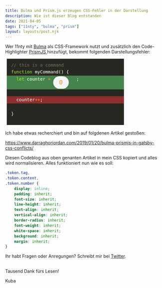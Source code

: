 ```yaml
---
title: Bulma und Prism.js erzeugen CSS-Fehler in der Darstellung
description: Wie ist dieser Blog entstanden
date: 2021-04-05
tags: ["11nty", "bulma", "prism"]
layout: layouts/post.njk
---
```


Wer 11nty mit [Bulma](https://bulma.io/) als CSS-Framework nutzt und zusätzlich den Code-Highlighter [PrismJS ](https://prismjs.com/) hinzufügt, bekommt folgenden Darstellungsfehler:

![bulma css error](/content/img/0421/bulma-css-error.png "Bulma-Prism-Css-Error")

Ich habe etwas recherchiert und bin auf folgdenen Artikel gestoßen:

https://www.darraghoriordan.com/2019/01/20/bulma-prismjs-in-gatsby-css-conflicts/

Diesen Codeblog aus oben genanten Artikel in mein CSS kopiert und alles wird normalisieren. Alles funktioniert nun wie es soll:

```css
.token.tag,
.token.content,
.token.number {
    display: inline;
    padding: inherit;
    font-size: inherit;
    line-height: inherit;
    text-align: inherit;
    vertical-align: inherit;
    border-radius: inherit;
    font-weight: inherit;
    white-space: inherit;
    background: inherit;
    margin: inherit;
}
```

Ihr habt Fragen oder Anregungen? Schreibt mir bei [Twitter](https://twitter.com/der_kuba).

\
Tausend Dank fürs Lesen!

Kuba
